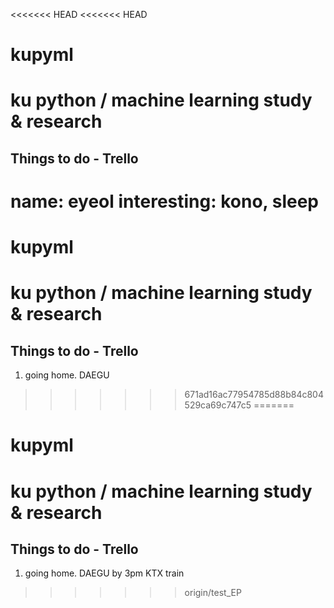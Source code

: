 <<<<<<< HEAD
<<<<<<< HEAD
# kupyml
ku python / machine learning study & research
===


Things to do -  Trello 
--
name: eyeol
interesting: kono, sleep
=======
# kupyml
ku python / machine learning study & research
===


Things to do -  Trello 
--

1. going home. DAEGU
>>>>>>> 671ad16ac77954785d88b84c804529ca69c747c5
=======
# kupyml
ku python / machine learning study & research
===


Things to do -  Trello 
--

1. going home. DAEGU by 3pm KTX train
>>>>>>> origin/test_EP
